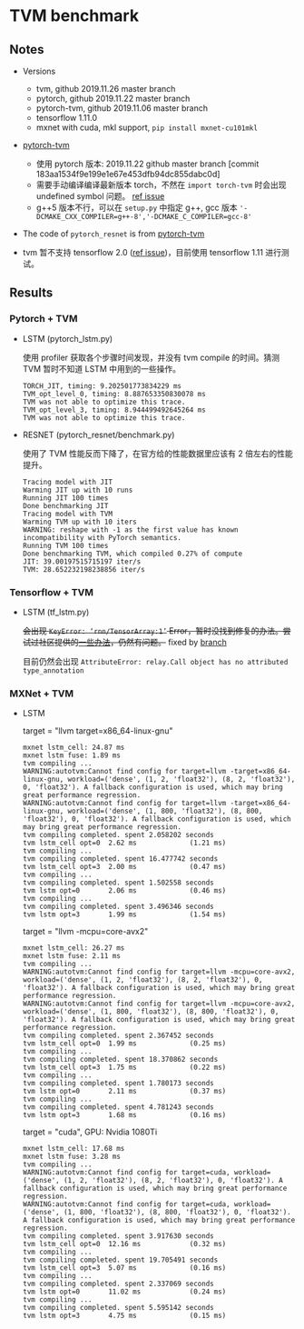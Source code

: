 # TVM benchmark

## Notes

* Versions

    * tvm, github 2019.11.26 master branch 
    * pytorch, github 2019.11.22 master branch
    * pytorch-tvm, github 2019.11.06 master branch
    * tensorflow 1.11.0
    * mxnet with cuda, mkl support, `pip install mxnet-cu101mkl`

* [pytorch-tvm](https://github.com/pytorch/tvm)

    * 使用 pytorch 版本: 2019.11.22 github master branch [commit 183aa1534f9e199e1e67e453dfb94dc855dabc0d]
    * 需要手动编译编译最新版本 torch，不然在 `import torch-tvm` 时会出现 undefined symbol 问题。 [ref issue](https://github.com/pytorch/tvm/issues/77)
    * g++5 版本不行，可以在 `setup.py` 中指定 g++, gcc 版本 `'-DCMAKE_CXX_COMPILER=g++-8','-DCMAKE_C_COMPILER=gcc-8'`

* The code of `pytorch_resnet` is from [pytorch-tvm](https://github.com/pytorch/tvm/test)

* tvm 暂不支持 tensorflow 2.0 ([ref issue](https://github.com/apache/incubator-tvm/issues/4102))，目前使用 tensorflow 1.11 进行测试。

## Results

### Pytorch + TVM

* LSTM (pytorch_lstm.py)

    使用 profiler 获取各个步骤时间发现，并没有 tvm compile 的时间。猜测 TVM 暂时不知道 LSTM 中用到的一些操作。

    ```
    TORCH_JIT, timing: 9.202501773834229 ms
    TVM_opt_level_0, timing: 8.887653350830078 ms
    TVM was not able to optimize this trace.
    TVM_opt_level_3, timing: 8.944499492645264 ms
    TVM was not able to optimize this trace.
    ```

* RESNET (pytorch_resnet/benchmark.py)

    使用了 TVM 性能反而下降了，在官方给的性能数据里应该有 2 倍左右的性能提升。

    ```
    Tracing model with JIT
    Warming JIT up with 10 runs
    Running JIT 100 times
    Done benchmarking JIT
    Tracing model with TVM
    Warming TVM up with 10 iters
    WARNING: reshape with -1 as the first value has known incompatibility with PyTorch semantics.
    Running TVM 100 times
    Done benchmarking TVM, which compiled 0.27% of compute
    JIT: 39.00197515715197 iter/s
    TVM: 28.652232198238856 iter/s
    ```

### Tensorflow + TVM

* LSTM (tf_lstm.py)

    ~~会出现 `KeyError: ‘rnn/TensorArray:1’` Error，暂时没找到修复的办法。尝试过社区提供的[一些办法](https://discuss.tvm.ai/t/tensorarray-globalvar-and-globaltypevar-confusion/4567/23)，仍然有问题。~~ fixed by [branch](https://github.com/soiferj/tvm/commit/b9d14c59fcc069f122461a21270d51bb4825ae66)

    目前仍然会出现 `AttributeError: relay.Call object has no attributed type_annotation`

### MXNet + TVM

* LSTM

    target = "llvm target=x86_64-linux-gnu"

    ```
    mxnet lstm_cell: 24.87 ms
    mxnet lstm fuse: 1.89 ms
    tvm compiling ...
    WARNING:autotvm:Cannot find config for target=llvm -target=x86_64-linux-gnu, workload=('dense', (1, 2, 'float32'), (8, 2, 'float32'), 0, 'float32'). A fallback configuration is used, which may bring great performance regression.
    WARNING:autotvm:Cannot find config for target=llvm -target=x86_64-linux-gnu, workload=('dense', (1, 800, 'float32'), (8, 800, 'float32'), 0, 'float32'). A fallback configuration is used, which may bring great performance regression.
    tvm compiling completed. spent 2.058202 seconds
    tvm lstm_cell opt=0  2.62 ms             (1.21 ms)
    tvm compiling ...
    tvm compiling completed. spent 16.477742 seconds
    tvm lstm_cell opt=3  2.00 ms             (0.47 ms)
    tvm compiling ...
    tvm compiling completed. spent 1.502558 seconds
    tvm lstm opt=0       2.06 ms             (0.46 ms)
    tvm compiling ...
    tvm compiling completed. spent 3.496346 seconds
    tvm lstm opt=3       1.99 ms             (1.54 ms)
    ```

    target = "llvm -mcpu=core-avx2"
    ```
    mxnet lstm_cell: 26.27 ms
    mxnet lstm fuse: 2.11 ms
    tvm compiling ...
    WARNING:autotvm:Cannot find config for target=llvm -mcpu=core-avx2, workload=('dense', (1, 2, 'float32'), (8, 2, 'float32'), 0, 'float32'). A fallback configuration is used, which may bring great performance regression.
    WARNING:autotvm:Cannot find config for target=llvm -mcpu=core-avx2, workload=('dense', (1, 800, 'float32'), (8, 800, 'float32'), 0, 'float32'). A fallback configuration is used, which may bring great performance regression.
    tvm compiling completed. spent 2.367452 seconds
    tvm lstm_cell opt=0  1.99 ms             (0.25 ms)
    tvm compiling ...
    tvm compiling completed. spent 18.370862 seconds
    tvm lstm_cell opt=3  1.75 ms             (0.22 ms)
    tvm compiling ...
    tvm compiling completed. spent 1.780173 seconds
    tvm lstm opt=0       2.11 ms             (0.37 ms)
    tvm compiling ...
    tvm compiling completed. spent 4.781243 seconds
    tvm lstm opt=3       1.68 ms             (0.16 ms)
    ```

    target = "cuda", GPU: Nvidia 1080Ti
    ```
    mxnet lstm_cell: 17.68 ms
    mxnet lstm fuse: 3.28 ms
    tvm compiling ...
    WARNING:autotvm:Cannot find config for target=cuda, workload=('dense', (1, 2, 'float32'), (8, 2, 'float32'), 0, 'float32'). A fallback configuration is used, which may bring great performance regression.
    WARNING:autotvm:Cannot find config for target=cuda, workload=('dense', (1, 800, 'float32'), (8, 800, 'float32'), 0, 'float32'). A fallback configuration is used, which may bring great performance regression.
    tvm compiling completed. spent 3.917630 seconds
    tvm lstm_cell opt=0  12.16 ms            (0.32 ms)
    tvm compiling ...
    tvm compiling completed. spent 19.705491 seconds
    tvm lstm_cell opt=3  5.07 ms             (0.16 ms)
    tvm compiling ...
    tvm compiling completed. spent 2.337069 seconds
    tvm lstm opt=0       11.02 ms            (0.24 ms)
    tvm compiling ...
    tvm compiling completed. spent 5.595142 seconds
    tvm lstm opt=3       4.75 ms             (0.15 ms)
    ```

